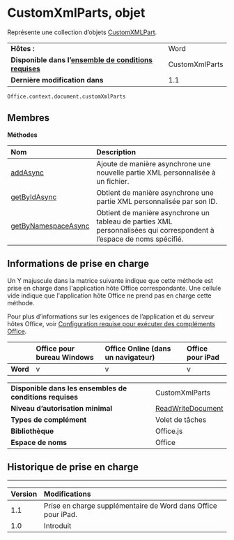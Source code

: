 
# <a name="customxmlparts-object"></a>CustomXmlParts, objet
Représente une collection d’objets [CustomXMLPart](../../reference/shared/customxmlpart.customxmlpart.md).

|||
|:-----|:-----|
|**Hôtes :**|Word|
|**Disponible dans l’[ensemble de conditions requises](../../docs/overview/specify-office-hosts-and-api-requirements.md)**|CustomXmlParts|
|**Dernière modification dans**|1.1|

```
Office.context.document.customXmlParts
```


## <a name="members"></a>Membres


**Méthodes**


|**Nom**|**Description**|
|:-----|:-----|
|[addAsync](../../reference/shared/customxmlparts.addasync.md)|Ajoute de manière asynchrone une nouvelle partie XML personnalisée à un fichier.|
|[getByIdAsync](../../reference/shared/customxmlparts.getbyidasync.md)|Obtient de manière asynchrone une partie XML personnalisée par son ID.|
|[getByNamespaceAsync](../../reference/shared/customxmlparts.getbynamespaceasync.md)|Obtient de manière asynchrone un tableau de parties XML personnalisées qui correspondent à l’espace de noms spécifié.|

## <a name="support-details"></a>Informations de prise en charge


Un Y majuscule dans la matrice suivante indique que cette méthode est prise en charge dans l'application hôte Office correspondante. Une cellule vide indique que l'application hôte Office ne prend pas en charge cette méthode.

Pour plus d’informations sur les exigences de l’application et du serveur hôtes Office, voir [Configuration requise pour exécuter des compléments Office](../../docs/overview/requirements-for-running-office-add-ins.md).


||**Office pour bureau Windows**|**Office Online (dans un navigateur)**|**Office pour iPad**|
|:-----|:-----|:-----|:-----|
|**Word**|v|v|v|

|||
|:-----|:-----|
|**Disponible dans les ensembles de conditions requises**|CustomXmlParts|
|**Niveau d’autorisation minimal**|[ReadWriteDocument](../../docs/develop/requesting-permissions-for-api-use-in-content-and-task-pane-add-ins.md)|
|**Types de complément**|Volet de tâches|
|**Bibliothèque**|Office.js|
|**Espace de noms**|Office|

## <a name="support-history"></a>Historique de prise en charge



****


|**Version**|**Modifications**|
|:-----|:-----|
|1.1|Prise en charge supplémentaire de Word dans Office pour iPad.|
|1.0|Introduit|
